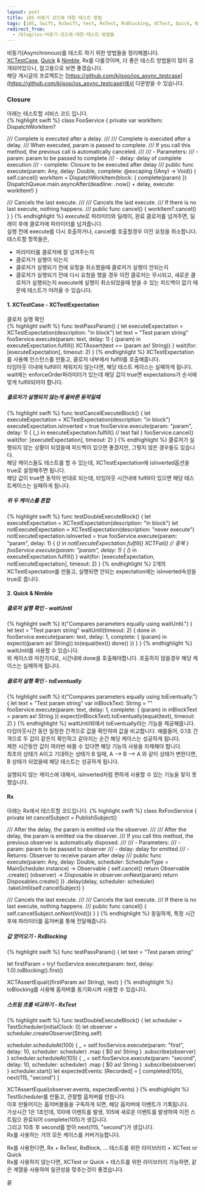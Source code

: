 ```yaml
---
layout: post
title: iOS 비동기 코드에 대한 테스트 방법
tags: [iOS, Swift, RxSwift, test, RxTest, RxBlocking, XCTest, Quick, Nimble]
redirect_from:
  - /blog/ios-비동기-코드에-대한-테스트-방법들
---
```

비동기(Asynchronous)를 테스트 하기 위한 방법들을 정리해봅니다.  
[XCTestCase](https://developer.apple.com/documentation/xctest/xctestcase), [Quick](https://github.com/Quick/Quick/) & [Nimble](https://github.com/Quick/Nimble/), Rx를 다룰것이며, 더 좋은 테스트 방법들이 많이 공개되어있으니, 참고용으로 보면 좋겠습니다.  
해당 게시글의 프로젝트는 [https://github.com/kjisoo/ios_async_testcase](https://github.com/kjisoo/ios_async_testcase)에서 다운받을 수 있습니다.  

### Closure
아래는 테스트할 서비스 코드 입니다.  
{% highlight swift %}
class FooService {
  private var workItem: DispatchWorkItem?

  /// Complete is executed after a delay.
  ///
  /// Complete is executed after a delay.
  /// When executed, param is passed to complete.
  /// If you call this method, the previous call is automatically canceled.
  ///
  /// - Parameters:
  ///     - param: param to be passed to complete
  ///     - delay: delay of complete execution
  ///     - complete: Closure to be executed after delay
  ///
  public func execute(param: Any, delay: Double, complete: @escaping ((Any) -> Void)) {
    self.cancel()
    workItem = DispatchWorkItem(block: {
      complete(param)
    })
    DispatchQueue.main.asyncAfter(deadline: .now() + delay, execute: workItem!)
  }
  
  /// Cancels the last execute.
  ///
  /// Cancels the last execute.
  /// If there is no last execute, nothing happens.
  ///
  public func cancel() {
    workItem?.cancel()
  }
}
{% endhighlight %}
execute로 파라미터와 딜레이, 완료 클로저를 넘겨주면, 딜레이 후에 클로저에 파라미터를 넘겨줍니다.  
실행 전에 execute를 다시 호출하거나, cancel를 호출할경우 이전 요청을 취소합니다.  
테스트할 항목들은,  
 - 파라미터를 클로저에 잘 넘겨주는지
 - 클로저가 실행이 되는지
 - 클로저가 실행되기 전에 요청을 취소했을때 클로저가 실행이 안되는지
 - 클로저가 실행되기 전에 다시 요청을 했을 경우 이전 클로저는 무시되고, 새로운 클로저가 실행되는지
execute에 실행이 취소되었을때 받을 수 있는 피드백이 없기 때문에 테스트가 어려울 수 있습니다.

#### 1. XCTestCase - XCTestExpectation
클로저 실행 확인  
{% highlight swift %}
func testPassParam() {
  let executeExpectation = XCTestExpectation(description: "in block")
  let text = "Test param string"
  fooService.execute(param: text, delay: 1) { (param) in
    executeExpectation.fulfill()
    XCTAssert(text == (param as! String))
  }
  wait(for: [executeExpectation], timeout: 2)
}
{% endhighlight %}
XCTestExpectation를 사용해 인스턴스를 만들고, 클로저 내부에서 fulfill를 호출해줍니다.  
타임아웃 이내에 fulfill이 채워지지 않는다면, 해당 테스트 케이스는 실패하게 됩니다.  
wait에는 enforceOrder파라미터가 있는데 해당 값이 true면 expectations가 순서에 맞게 fulfill되어야 합니다.  

##### 클로저가 실행되지 않는게 올바른 동작일때
{% highlight swift %}
func testCancelExecuteBlock() {
  let executeExpectation = XCTestExpectation(description: "in block")
  executeExpectation.isInverted = true
  fooService.execute(param: "param", delay: 1) { (_) in
    executeExpectation.fulfill() // test fail
  }
  fooService.cancel()
  wait(for: [executeExpectation], timeout: 2)
}
{% endhighlight %}
클로저가 실행되지 않는 상황이 되었을때 피드백이 있으면 좋겠지만, 그렇지 않은 경우들도 있습니다.  
해당 케이스들도 테스트를 할 수 있는데, XCTestExpectation에 isInverted옵션을 true로 설정해주면 됩니다.  
해당 값이 true면 동작이 반대로 되는데, 타임아웃 시간내에 fulfill이 있으면 해당 테스트케이스는 실패하게 됩니다.  

##### 위 두 케이스를 혼합
{% highlight swift %}
func testDoubleExecuteBlock() {
  let executeExpectation = XCTestExpectation(description: "in block")
  let notExecuteExpectation = XCTestExpectation(description: "never execute")
  notExecuteExpectation.isInverted = true
  fooService.execute(param: "param", delay: 1) { (_) in
    notExecuteExpectation.fulfill()
    XCTFail() // 중복
  }
  fooService.execute(param: "param", delay: 1) { (_) in
    executeExpectation.fulfill()
  }
  wait(for: [executeExpectation, notExecuteExpectation], timeout: 2)
}
{% endhighlight %}
2개의 XCTestExpectation를 만들고, 실행되면 안되는 expectation에는 isInverted속성을 true로 줍니다.  

#### 2. Quick & Nimble
##### 클로저 실행 확인 - waitUntil
{% highlight swift %}
it("Compares parameters equally using waitUntil.") {
  let text = "Test param string"
  waitUntil(timeout: 2) { done in
    fooService.execute(param: text, delay: 1, complete: { (param) in
      expect((param as! String)).to(equal(text))
      done()
    })
  }
}
{% endhighlight %}
waitUntil를 사용할 수 있습니다.  
위 케이스와 마찬가지로, 시간내에 done을 호출해야합니다. 호출하지 않을경우 해당 케이스는 실패하게 됩니다.  

##### 클로저 실행 확인 - toEventually
{% highlight swift %}
it("Compares parameters equally using toEventually.") {
  let text = "Test param string"
  var inBlockText: String = ""
  fooService.execute(param: text, delay: 1, complete: { (param) in
    inBlockText = param as! String
  })
  expect(inBlockText).toEventually(equal(text), timeout: 2)
}
{% endhighlight %}
 waitUntil외에서 toEventually라는 기능을 제공해줍니다.  
타임아웃시간 동안 일정한 간격으로 값을 확인하여 값을 비교합니다. 예를들어, 0.1초 간격으로 두 값이 같은지 확인하고 같아지는 순간 해당 케이스는 성공하게 됩니다.  
제한 시간동안 값이 여러번 바뀔 수 있다면 해당 기능의 사용을 자제해야 합니다.  
최초의 상태가 A이고 기대하는 상태가 B 일때,  A --> B --> A 와 같이 상태가 변한다면, B 상태가 되었을때 해당 테스트는 성공하게 됩니다.  

실행되지 않는 케이스에 대해서, isInverted처럼 편하게 사용할 수 있는 기능을 찾지 못했습니다.  


#### Rx
아래는 Rx에서 테스트할 코드입니다.
{% highlight swift %}
class RxFooService {
  private let cancelSubject = PublishSubject()
  
  /// After the delay, the param is emitted via the observer.
  ///
  /// After the delay, the param is emitted via the observer.
  /// If you call this method, the previous observer is automatically disposed.
  ///
  /// - Parameters:
  ///     - param: param to be passed to observer
  ///     - delay: delay for emitted
  /// - Returns: Observer to receive param after delay
  ///
  public func execute(param: Any, delay: Double, scheduler: SchedulerType = MainScheduler.instance) -> Observable {
    self.cancel()
    return Observable
      .create({ (observer) -> Disposable in
        observer.onNext(param)
        return Disposables.create()
      })
      .delay(delay, scheduler: scheduler)
      .takeUntil(self.cancelSubject)
  }
  
  /// Cancels the last execute.
  ///
  /// Cancels the last execute.
  /// If there is no last execute, nothing happens.
  ///
  public func cancel() {
    self.cancelSubject.onNext(Void())
  }
}
{% endhighlight %}
동일하게, 특정 시간 후에 파라미터를 옵저버를 통해 전달해줍니다.  

##### 값 얻어오기 - RxBlocking
{% highlight swift %}
func testPassParam() {
  let text = "Test param string"
  
  let firstParam = try! fooService.execute(param: text, delay: 1.0).toBlocking().first()
  
  XCTAssertEqual((firstParam as! String), text)
}
{% endhighlight %}
toBlocking를 사용해 옵저버를 동기화시켜 사용할 수 있습니다.  

##### 스트림 흐름 비교하기 - RxTest
{% highlight swift %}
func testDoubleExecuteBlock() {
  let scheduler = TestScheduler(initialClock: 0)
  let observer = scheduler.createObserver(String.self)
  
  scheduler.scheduleAt(100) {
    _ = self.fooService.execute(param: "first", delay: 10, scheduler: scheduler)
      .map { $0 as! String }
      .subscribe(observer)
  }
  scheduler.scheduleAt(105) {
    _ = self.fooService.execute(param: "second", delay: 10, scheduler: scheduler)
      .map { $0 as! String }
      .subscribe(observer)
  }
  scheduler.start()
  let expectedEvents: [Recorded<Event>] = [
    completed(105),
    next(115, "second")
  ]
  
  XCTAssertEqual(observer.events, expectedEvents)
}
{% endhighlight %}
TestScheduler를 만들고, 관찰할 옵저버를 만듭니다.  
이후 만들어지는 옵저버블들을 구독하게 되면, 해당 옵저버에 이벤트가 기록됩니다.  
가상시간 1은 1초인데, 100에 이벤트를 발생, 105에 새로운 이벤트를 발생하여 이전 스트림으 완료되어 complete(105)가 생깁니다.  
그리고  10초 후 second를 받아 next(115, "second")가 생깁니다.  
Rx를 사용하는 거의 모든 케이스를 커버가능합니다.  

Rx를 사용한다면, Rx + RxTest, RxBlock, ... 테스트를 위한 라이브러리 + XCTest or Quick  
Rx를 사용하지 않는다면, XCTest or Quick + 테스트를 위한 라이브러리 
가능하면, 같은 계열을 사용하여 일관성을 맞추는것이 좋겠습니다.  
  

끝
